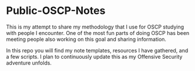 # Public-OSCP-Notes

This is my attempt to share my methodology that I use for OSCP studying with people I encounter. One of the most fun parts of doing OSCP has been meeting people also working on this goal and sharing information. 

In this repo you will find my note templates, resources I have gathered, and a few scripts. I plan to continuously update this as my Offensive Security adventure unfolds. 


